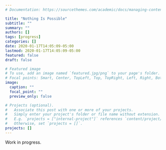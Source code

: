 ```yaml
---
# Documentation: https://sourcethemes.com/academic/docs/managing-content/

title: "Nothing Is Possible"
subtitle: ""
summary: ""
authors: []
tags: [progress]
categories: []
date: 2020-01-17T14:05:09-05:00
lastmod: 2020-01-17T14:05:09-05:00
featured: false
draft: false

# Featured image
# To use, add an image named `featured.jpg/png` to your page's folder.
# Focal points: Smart, Center, TopLeft, Top, TopRight, Left, Right, BottomLeft, Bottom, BottomRight.
image:
  caption: ""
  focal_point: ""
  preview_only: false

# Projects (optional).
#   Associate this post with one or more of your projects.
#   Simply enter your project's folder or file name without extension.
#   E.g. `projects = ["internal-project"]` references `content/project/deep-learning/index.md`.
#   Otherwise, set `projects = []`.
projects: []
---
```

Work in progress.